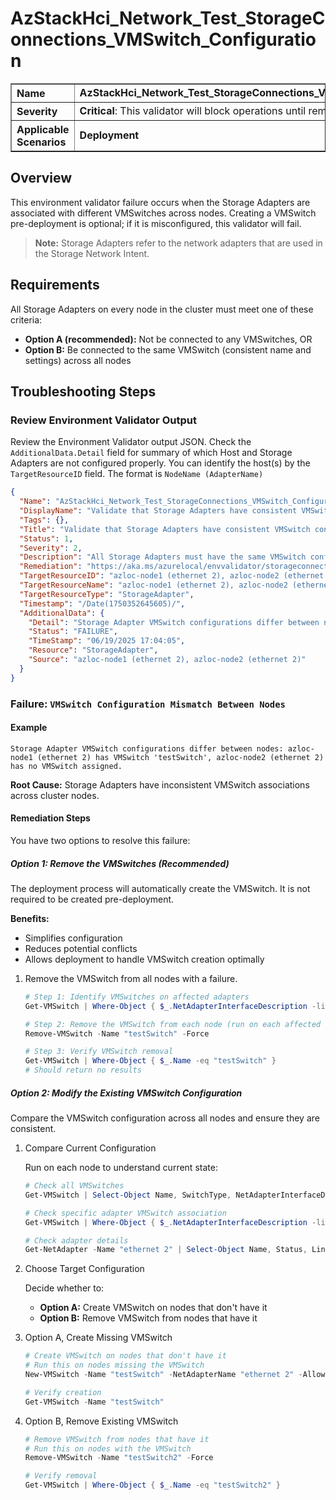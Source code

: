# AzStackHci_Network_Test_StorageConnections_VMSwitch_Configuration

<table border="1" cellpadding="6" cellspacing="0" style="border-collapse:collapse; margin-bottom:1em;">
  <tr>
    <th style="text-align:left; width: 180px;">Name</th>
    <td><strong>AzStackHci_Network_Test_StorageConnections_VMSwitch_Configuration</strong></td>
  </tr>
  <tr>
    <th style="text-align:left; width: 180px;">Severity</th>
    <td><strong>Critical</strong>: This validator will block operations until remediated.</td>
  </tr>
  <tr>
    <th style="text-align:left;">Applicable Scenarios</th>
    <td><strong>Deployment</strong></td>
  </tr>
</table>

## Overview

This environment validator failure occurs when the Storage Adapters are associated with different VMSwitches across nodes. Creating a VMSwitch pre-deployment is optional; if it is misconfigured, this validator will fail.

> **Note:** Storage Adapters refer to the network adapters that are used in the Storage Network Intent.

## Requirements

All Storage Adapters on every node in the cluster must meet one of these criteria:

- **Option A (recommended):** Not be connected to any VMSwitches, OR
- **Option B:** Be connected to the same VMSwitch (consistent name and settings) across all nodes

## Troubleshooting Steps

### Review Environment Validator Output

Review the Environment Validator output JSON. Check the `AdditionalData.Detail` field for summary of which Host and Storage Adapters are not configured properly. You can identify the host(s) by the `TargetResourceID` field. The format is `NodeName (AdapterName)`

```json
{
  "Name": "AzStackHci_Network_Test_StorageConnections_VMSwitch_Configuration",
  "DisplayName": "Validate that Storage Adapters have consistent VMSwitch configuration across all nodes.",
  "Tags": {},
  "Title": "Validate that Storage Adapters have consistent VMSwitch configuration across all nodes.",
  "Status": 1,
  "Severity": 2,
  "Description": "All Storage Adapters must have the same VMSwitch configuration across nodes. This check only applies if the VMSwitch was created before deployment, which is optional.",
  "Remediation": "https://aka.ms/azurelocal/envvalidator/storageconnections",
  "TargetResourceID": "azloc-node1 (ethernet 2), azloc-node2 (ethernet 2)",
  "TargetResourceName": "azloc-node1 (ethernet 2), azloc-node2 (ethernet 2)",
  "TargetResourceType": "StorageAdapter",
  "Timestamp": "/Date(1750352645605)/",
  "AdditionalData": {
    "Detail": "Storage Adapter VMSwitch configurations differ between nodes: azloc-node1 (ethernet 2) has VMSwitch [testSwitch], azloc-node2 (ethernet 2) has no VMSwitch assigned.",
    "Status": "FAILURE",
    "TimeStamp": "06/19/2025 17:04:05",
    "Resource": "StorageAdapter",
    "Source": "azloc-node1 (ethernet 2), azloc-node2 (ethernet 2)"
  }
}
```

### Failure: `VMSwitch Configuration Mismatch Between Nodes`

#### Example

```text
Storage Adapter VMSwitch configurations differ between nodes: azloc-node1 (ethernet 2) has VMSwitch 'testSwitch', azloc-node2 (ethernet 2) has no VMSwitch assigned.
```

**Root Cause:** Storage Adapters have inconsistent VMSwitch associations across cluster nodes.

#### Remediation Steps

You have two options to resolve this failure:

##### Option 1: Remove the VMSwitches (Recommended)

The deployment process will automatically create the VMSwitch. It is not required to be created pre-deployment.

**Benefits:**

- Simplifies configuration
- Reduces potential conflicts
- Allows deployment to handle VMSwitch creation optimally

1. Remove the VMSwitch from all nodes with a failure.

   ```powershell
   # Step 1: Identify VMSwitches on affected adapters
   Get-VMSwitch | Where-Object { $_.NetAdapterInterfaceDescription -like "*ethernet 2*" }

   # Step 2: Remove the VMSwitch from each node (run on each affected node)
   Remove-VMSwitch -Name "testSwitch" -Force

   # Step 3: Verify VMSwitch removal
   Get-VMSwitch | Where-Object { $_.Name -eq "testSwitch" }
   # Should return no results
   ```

##### Option 2: Modify the Existing VMSwitch Configuration

Compare the VMSwitch configuration across all nodes and ensure they are consistent.

1. Compare Current Configuration

   Run on each node to understand current state:

   ```powershell
   # Check all VMSwitches
   Get-VMSwitch | Select-Object Name, SwitchType, NetAdapterInterfaceDescription

   # Check specific adapter VMSwitch association
   Get-VMSwitch | Where-Object { $_.NetAdapterInterfaceDescription -like "*ethernet 2*" }

   # Check adapter details
   Get-NetAdapter -Name "ethernet 2" | Select-Object Name, Status, LinkSpeed
   ```

2. Choose Target Configuration

   Decide whether to:

   - **Option A:** Create VMSwitch on nodes that don't have it
   - **Option B:** Remove VMSwitch from nodes that have it

3. Option A, Create Missing VMSwitch

   ```powershell
   # Create VMSwitch on nodes that don't have it
   # Run this on nodes missing the VMSwitch
   New-VMSwitch -Name "testSwitch" -NetAdapterName "ethernet 2" -AllowManagementOS $true

   # Verify creation
   Get-VMSwitch -Name "testSwitch"
   ```

4. Option B, Remove Existing VMSwitch

   ```powershell
   # Remove VMSwitch from nodes that have it
   # Run this on nodes with the VMSwitch
   Remove-VMSwitch -Name "testSwitch2" -Force

   # Verify removal
   Get-VMSwitch | Where-Object { $_.Name -eq "testSwitch2" }
   ```